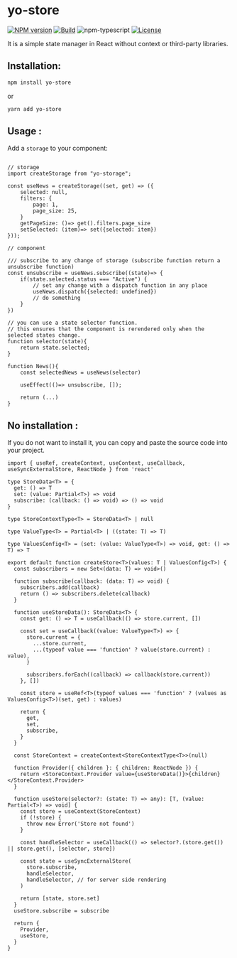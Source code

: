 # yo-store

[![NPM version][npm-image]][npm-url]
[![Build][github-build]][github-build-url]
![npm-typescript]
[![License][github-license]][github-license-url]

It is a simple state manager in React without context or third-party libraries.


## Installation:

```bash
npm install yo-store
```

or

```bash
yarn add yo-store
```

## Usage :

Add a `storage` to your component:

```tsx

// storage 
import createStorage from "yo-storage";

const useNews = createStorage((set, get) => ({
    selected: null,
    filters: {
        page: 1,
        page_size: 25,
    }
    getPageSize: ()=> get().filters.page_size
    setSelected: (item)=> set({selected: item})
}));

// component

/// subscribe to any change of storage (subscribe function return a unsubscribe function)
const unsubscribe = useNews.subscribe((state)=> {
    if(state.selected.status === "Active") {
        // set any change with a dispatch function in any place
        useNews.dispatch({selected: undefined})
        // do something
    }
})

// you can use a state selector function.
// this ensures that the component is rerendered only when the selected states change.
function selector(state){
    return state.selected;
}

function News(){
    const selectedNews = useNews(selector)

    useEffect(()=> unsubscribe, []);

    return (...)
}
```

## No installation :

If you do not want to install it, you can copy and paste the source code into your project.

```tsx
import { useRef, createContext, useContext, useCallback, useSyncExternalStore, ReactNode } from 'react'

type StoreData<T> = {
  get: () => T
  set: (value: Partial<T>) => void
  subscribe: (callback: () => void) => () => void
}

type StoreContextType<T> = StoreData<T> | null

type ValueType<T> = Partial<T> | ((state: T) => T)

type ValuesConfig<T> = (set: (value: ValueType<T>) => void, get: () => T) => T

export default function createStore<T>(values: T | ValuesConfig<T>) {
  const subscribers = new Set<(data: T) => void>()

  function subscribe(callback: (data: T) => void) {
    subscribers.add(callback)
    return () => subscribers.delete(callback)
  }

  function useStoreData(): StoreData<T> {
    const get: () => T = useCallback(() => store.current, [])

    const set = useCallback((value: ValueType<T>) => {
      store.current = {
        ...store.current,
        ...(typeof value === 'function' ? value(store.current) : value),
      }

      subscribers.forEach((callback) => callback(store.current))
    }, [])

    const store = useRef<T>(typeof values === 'function' ? (values as ValuesConfig<T>)(set, get) : values)

    return {
      get,
      set,
      subscribe,
    }
  }

  const StoreContext = createContext<StoreContextType<T>>(null)

  function Provider({ children }: { children: ReactNode }) {
    return <StoreContext.Provider value={useStoreData()}>{children}</StoreContext.Provider>
  }

  function useStore(selector?: (state: T) => any): [T, (value: Partial<T>) => void] {
    const store = useContext(StoreContext)
    if (!store) {
      throw new Error('Store not found')
    }

    const handleSelector = useCallback(() => selector?.(store.get()) || store.get(), [selector, store])

    const state = useSyncExternalStore(
      store.subscribe,
      handleSelector,
      handleSelector, // for server side rendering
    )

    return [state, store.set]
  }
  useStore.subscribe = subscribe

  return {
    Provider,
    useStore,
  }
}

```

[npm-url]: https://www.npmjs.com/package/my-react-typescript-package
[npm-image]: https://img.shields.io/npm/v/my-react-typescript-package
[github-license]: https://img.shields.io/github/license/gapon2401/my-react-typescript-package
[github-license-url]: https://github.com/gapon2401/my-react-typescript-package/blob/master/LICENSE
[github-build]: https://github.com/gapon2401/my-react-typescript-package/actions/workflows/publish.yml/badge.svg
[github-build-url]: https://github.com/gapon2401/my-react-typescript-package/actions/workflows/publish.yml
[npm-typescript]: https://img.shields.io/npm/types/my-react-typescript-package
